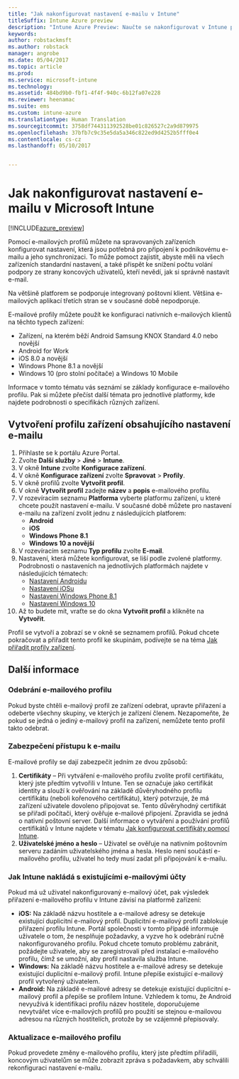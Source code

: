 ```yaml
---
title: "Jak nakonfigurovat nastavení e-mailu v Intune"
titleSuffix: Intune Azure preview
description: "Intune Azure Preview: Naučte se nakonfigurovat v Intune připojení k podnikovému e-mailu na zařízeních, která spravujete."
keywords: 
author: robstackmsft
ms.author: robstack
manager: angrobe
ms.date: 05/04/2017
ms.topic: article
ms.prod: 
ms.service: microsoft-intune
ms.technology: 
ms.assetid: 484bd9b0-fbf1-4f4f-940c-6b12fa07e228
ms.reviewer: heenamac
ms.suite: ems
ms.custom: intune-azure
ms.translationtype: Human Translation
ms.sourcegitcommit: 3758df744311392528be01c826527c2a9d879975
ms.openlocfilehash: 37bfb7c9c35e5da5a346c822ed9d4252b5fff0e4
ms.contentlocale: cs-cz
ms.lasthandoff: 05/10/2017


---
```


# <a name="how-to-configure-email-settings-in-microsoft-intune"></a>Jak nakonfigurovat nastavení e-mailu v Microsoft Intune

[!INCLUDE[azure_preview](../includes/azure_preview.md)]

Pomocí e-mailových profilů můžete na spravovaných zařízeních konfigurovat nastavení, která jsou potřebná pro připojení k podnikovému e-mailu a jeho synchronizaci. To může pomoct zajistit, abyste měli na všech zařízeních standardní nastavení, a také přispět ke snížení počtu volání podpory ze strany koncových uživatelů, kteří nevědí, jak si správně nastavit e-mail.

Na většině platforem se podporuje integrovaný poštovní klient. Většina e-mailových aplikací třetích stran se v současné době nepodporuje.

E-mailové profily můžete použít ke konfiguraci nativních e-mailových klientů na těchto typech zařízení:

- Zařízení, na kterém běží Android Samsung KNOX Standard 4.0 nebo novější
- Android for Work
- iOS 8.0 a novější
- Windows Phone 8.1 a novější
- Windows 10 (pro stolní počítače) a Windows 10 Mobile

Informace v tomto tématu vás seznámí se základy konfigurace e-mailového profilu. Pak si můžete přečíst další témata pro jednotlivé platformy, kde najdete podrobnosti o specifikách různých zařízení.

## <a name="create-a-device-profile-containing-email-settings"></a>Vytvoření profilu zařízení obsahujícího nastavení e-mailu

1. Přihlaste se k portálu Azure Portal.
2. Zvolte **Další služby** > **Jiné** > **Intune**.
3. V okně **Intune** zvolte **Konfigurace zařízení**.
2. V okně **Konfigurace zařízení** zvolte **Spravovat** > **Profily**.
3. V okně profilů zvolte **Vytvořit profil**.
4. V okně **Vytvořit profil** zadejte **název** a **popis** e-mailového profilu.
5. V rozevíracím seznamu **Platforma** vyberte platformu zařízení, u které chcete použít nastavení e-mailu. V současné době můžete pro nastavení e-mailu na zařízení zvolit jednu z následujících platforem:
    - **Android**
    - **iOS**
    - **Windows Phone 8.1**
    - **Windows 10 a novější**
6. V rozevíracím seznamu **Typ profilu** zvolte **E-mail**.
7. Nastavení, která můžete konfigurovat, se liší podle zvolené platformy. Podrobnosti o nastaveních na jednotlivých platformách najdete v následujících tématech:
    - [Nastavení Androidu](email-profile-settings-for-android.md)
    - [Nastavení iOSu](email-profile-settings-for-ios.md)
    - [Nastavení Windows Phone 8.1](email-profile-settings-for-windows-phone-8-1.md)
    - [Nastavení Windows 10](email-profile-settings-for-windows-10.md)
8. Až to budete mít, vraťte se do okna **Vytvořit profil** a klikněte na **Vytvořit**.

Profil se vytvoří a zobrazí se v okně se seznamem profilů.
Pokud chcete pokračovat a přiřadit tento profil ke skupinám, podívejte se na téma [Jak přiřadit profily zařízení](how-to-assign-device-profiles.md).

## <a name="further-information"></a>Další informace

### <a name="remove-an-email-profile"></a>Odebrání e-mailového profilu

Pokud byste chtěli e-mailový profil ze zařízení odebrat, upravte přiřazení a odeberte všechny skupiny, ve kterých je zařízení členem. Nezapomeňte, že pokud se jedná o jediný e-mailový profil na zařízení, nemůžete tento profil takto odebrat.

### <a name="securing-email-access"></a>Zabezpečení přístupu k e-mailu

E-mailové profily se dají zabezpečit jedním ze dvou způsobů:

1. **Certifikáty** – Při vytváření e-mailového profilu zvolíte profil certifikátu, který jste předtím vytvořili v Intune. Ten se označuje jako certifikát identity a slouží k ověřování na základě důvěryhodného profilu certifikátu (neboli kořenového certifikátu), který potvrzuje, že má zařízení uživatele dovoleno připojovat se. Tento důvěryhodný certifikát se přiřadí počítači, který ověřuje e-mailové připojení. Zpravidla se jedná o nativní poštovní server.
Další informace o vytváření a používání profilů certifikátů v Intune najdete v tématu [Jak konfigurovat certifikáty pomocí Intune](how-to-configure-certificates.md).
2. **Uživatelské jméno a heslo** – Uživatel se ověřuje na nativním poštovním serveru zadáním uživatelského jména a hesla.
Heslo není součástí e-mailového profilu, uživatel ho tedy musí zadat při připojování k e-mailu.


### <a name="how-intune-handles-existing-email-accounts"></a>Jak Intune nakládá s existujícími e-mailovými účty

Pokud má už uživatel nakonfigurovaný e-mailový účet, pak výsledek přiřazení e-mailového profilu v Intune závisí na platformě zařízení:

- **iOS:** Na základě názvu hostitele a e-mailové adresy se detekuje existující duplicitní e-mailový profil. Duplicitní e-mailový profil zablokuje přiřazení profilu Intune. Portál společnosti v tomto případě informuje uživatele o tom, že nesplňuje požadavky, a vyzve ho k odebrání ručně nakonfigurovaného profilu. Pokud chcete tomuto problému zabránit, požádejte uživatele, aby se zaregistrovali před instalací e-mailového profilu, čímž se umožní, aby profil nastavila služba Intune.
- **Windows:** Na základě názvu hostitele a e-mailové adresy se detekuje existující duplicitní e-mailový profil. Intune přepíše existující e-mailový profil vytvořený uživatelem.
- **Android:** Na základě e-mailové adresy se detekuje existující duplicitní e-mailový profil a přepíše se profilem Intune.
Vzhledem k tomu, že Android nevyužívá k identifikaci profilu název hostitele, doporučujeme nevytvářet více e-mailových profilů pro použití se stejnou e-mailovou adresou na různých hostitelích, protože by se vzájemně přepisovaly.

### <a name="update-an-email-profile"></a>Aktualizace e-mailového profilu

Pokud provedete změny e-mailového profilu, který jste předtím přiřadili, koncovým uživatelům se může zobrazit zpráva s požadavkem, aby schválili rekonfiguraci nastavení e-mailu.

